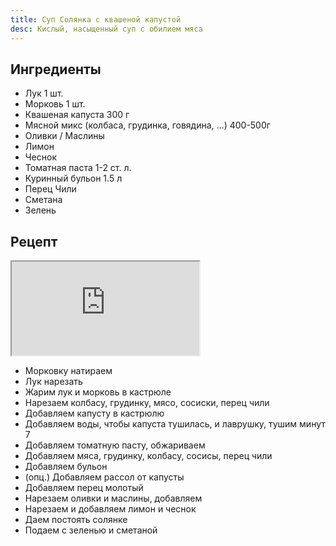 ```yaml
---
title: Суп Солянка с квашеной капустой
desc: Кислый, насыщенный суп с обилием мяса
---
```



## Ингредиенты

- Лук 1 шт.
- Морковь 1 шт.
- Квашеная капуста 300 г
- Мясной микс (колбаса, грудинка, говядина, ...) 400-500г
- Оливки / Маслины
- Лимон
- Чеснок
- Томатная паста 1-2 ст. л. 
- Куринный бульон 1.5 л
- Перец Чили  
- Сметана
- Зелень

## Рецепт

<iframe src="https://www.youtube.com/embed/pRTpog2dWNg" ></iframe>

- Морковку натираем
- Лук нарезать
- Жарим лук и морковь в кастрюле
- Нарезаем колбасу, грудинку, мясо, сосиски, перец чили
- Добавляем капусту в кастрюлю
- Добавляем воды, чтобы капуста тушилась, и лаврушку, тушим минут 7
- Добавляем томатную пасту, обжариваем
- Добавляем мяса, грудинку, колбасу, сосисы, перец чили
- Добавляем бульон
- (опц.) Добавляем рассол от капусты
- Добавляем перец молотый
- Нарезаем оливки и маслины, добавляем
- Нарезаем и добавляем лимон и чеснок
- Даем постоять солянке
- Подаем с зеленью и сметаной